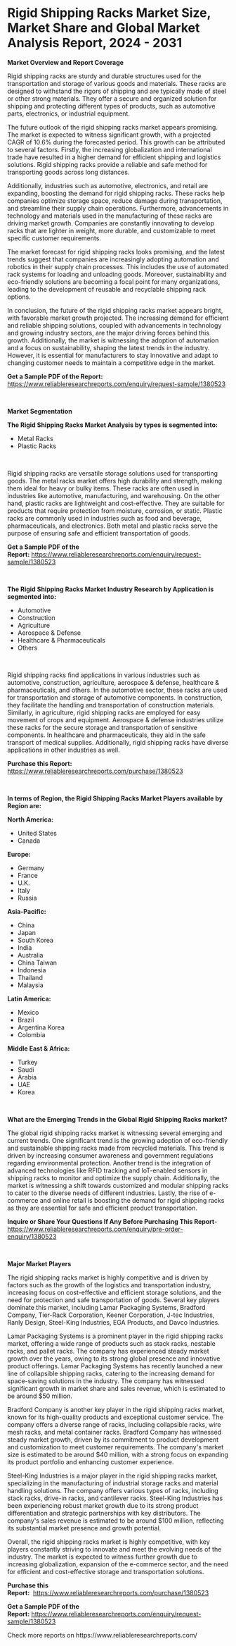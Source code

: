 <p><h1>Rigid Shipping Racks Market Size, Market Share and Global Market Analysis Report, 2024 - 2031</h1></p><p><strong>Market Overview and Report Coverage</strong></p>
<p><p>Rigid shipping racks are sturdy and durable structures used for the transportation and storage of various goods and materials. These racks are designed to withstand the rigors of shipping and are typically made of steel or other strong materials. They offer a secure and organized solution for shipping and protecting different types of products, such as automotive parts, electronics, or industrial equipment.</p><p>The future outlook of the rigid shipping racks market appears promising. The market is expected to witness significant growth, with a projected CAGR of 10.6% during the forecasted period. This growth can be attributed to several factors. Firstly, the increasing globalization and international trade have resulted in a higher demand for efficient shipping and logistics solutions. Rigid shipping racks provide a reliable and safe method for transporting goods across long distances.</p><p>Additionally, industries such as automotive, electronics, and retail are expanding, boosting the demand for rigid shipping racks. These racks help companies optimize storage space, reduce damage during transportation, and streamline their supply chain operations. Furthermore, advancements in technology and materials used in the manufacturing of these racks are driving market growth. Companies are constantly innovating to develop racks that are lighter in weight, more durable, and customizable to meet specific customer requirements.</p><p>The market forecast for rigid shipping racks looks promising, and the latest trends suggest that companies are increasingly adopting automation and robotics in their supply chain processes. This includes the use of automated rack systems for loading and unloading goods. Moreover, sustainability and eco-friendly solutions are becoming a focal point for many organizations, leading to the development of reusable and recyclable shipping rack options.</p><p>In conclusion, the future of the rigid shipping racks market appears bright, with favorable market growth projected. The increasing demand for efficient and reliable shipping solutions, coupled with advancements in technology and growing industry sectors, are the major driving forces behind this growth. Additionally, the market is witnessing the adoption of automation and a focus on sustainability, shaping the latest trends in the industry. However, it is essential for manufacturers to stay innovative and adapt to changing customer needs to maintain a competitive edge in the market.</p></p>
<p><strong>Get a Sample PDF of the Report:</strong> <a href="https://www.reliableresearchreports.com/enquiry/request-sample/1380523">https://www.reliableresearchreports.com/enquiry/request-sample/1380523</a></p>
<p>&nbsp;</p>
<p><strong>Market Segmentation</strong></p>
<p><strong>The Rigid Shipping Racks Market Analysis by types is segmented into:</strong></p>
<p><ul><li>Metal Racks</li><li>Plastic Racks</li></ul></p>
<p>&nbsp;</p>
<p><p>Rigid shipping racks are versatile storage solutions used for transporting goods. The metal racks market offers high durability and strength, making them ideal for heavy or bulky items. These racks are often used in industries like automotive, manufacturing, and warehousing. On the other hand, plastic racks are lightweight and cost-effective. They are suitable for products that require protection from moisture, corrosion, or static. Plastic racks are commonly used in industries such as food and beverage, pharmaceuticals, and electronics. Both metal and plastic racks serve the purpose of ensuring safe and efficient transportation of goods.</p></p>
<p><strong>Get a Sample PDF of the Report:</strong>&nbsp;<a href="https://www.reliableresearchreports.com/enquiry/request-sample/1380523">https://www.reliableresearchreports.com/enquiry/request-sample/1380523</a></p>
<p>&nbsp;</p>
<p><strong>The Rigid Shipping Racks Market Industry Research by Application is segmented into:</strong></p>
<p><ul><li>Automotive</li><li>Construction</li><li>Agriculture</li><li>Aerospace & Defense</li><li>Healthcare & Pharmaceuticals</li><li>Others</li></ul></p>
<p>&nbsp;</p>
<p><p>Rigid shipping racks find applications in various industries such as automotive, construction, agriculture, aerospace & defense, healthcare & pharmaceuticals, and others. In the automotive sector, these racks are used for transportation and storage of automotive components. In construction, they facilitate the handling and transportation of construction materials. Similarly, in agriculture, rigid shipping racks are employed for easy movement of crops and equipment. Aerospace & defense industries utilize these racks for the secure storage and transportation of sensitive components. In healthcare and pharmaceuticals, they aid in the safe transport of medical supplies. Additionally, rigid shipping racks have diverse applications in other industries as well.</p></p>
<p><strong>Purchase this Report:</strong>&nbsp; <a href="https://www.reliableresearchreports.com/purchase/1380523">https://www.reliableresearchreports.com/purchase/1380523</a></p>
<p>&nbsp;</p>
<p><strong>In terms of Region, the Rigid Shipping Racks Market Players available by Region are:</strong></p>
<p>
    <p> <strong> North America: </strong>
        <ul>
            <li>United States</li>
            <li>Canada</li>
        </ul>
        </p> 
    <p> <strong> Europe: </strong>
        <ul>
            <li>Germany</li>
            <li>France</li>
            <li>U.K.</li>
            <li>Italy</li>
            <li>Russia</li>
        </ul>
        </p> 
    <p> <strong> Asia-Pacific: </strong>
        <ul>
            <li>China</li>
            <li>Japan</li>
            <li>South Korea</li>
            <li>India</li>
            <li>Australia</li>
            <li>China Taiwan</li>
            <li>Indonesia</li>
            <li>Thailand</li>
            <li>Malaysia</li>
        </ul>
        </p> 
    <p> <strong> Latin America: </strong>
        <ul>
            <li>Mexico</li>
            <li>Brazil</li>
            <li>Argentina Korea</li>
            <li>Colombia</li>
        </ul>
        </p> 
    <p> <strong> Middle East & Africa: </strong>
        <ul>
            <li>Turkey</li>
            <li>Saudi</li>
            <li>Arabia</li>
            <li>UAE</li>
            <li>Korea</li>
        </ul>
    </p>
    </p>
<p>&nbsp;</p>
<p><strong>What are the Emerging Trends in the Global Rigid Shipping Racks market?</strong></p>
<p><p>The global rigid shipping racks market is witnessing several emerging and current trends. One significant trend is the growing adoption of eco-friendly and sustainable shipping racks made from recycled materials. This trend is driven by increasing consumer awareness and government regulations regarding environmental protection. Another trend is the integration of advanced technologies like RFID tracking and IoT-enabled sensors in shipping racks to monitor and optimize the supply chain. Additionally, the market is witnessing a shift towards customized and modular shipping racks to cater to the diverse needs of different industries. Lastly, the rise of e-commerce and online retail is boosting the demand for rigid shipping racks as they are essential for safe and efficient product transportation.</p></p>
<p><strong>Inquire or Share Your Questions If Any Before Purchasing This Report</strong>- <a href="https://www.reliableresearchreports.com/enquiry/pre-order-enquiry/1380523">https://www.reliableresearchreports.com/enquiry/pre-order-enquiry/1380523</a></p>
<p>&nbsp;</p>
<p><strong>Major Market Players</strong></p>
<p><p>The rigid shipping racks market is highly competitive and is driven by factors such as the growth of the logistics and transportation industry, increasing focus on cost-effective and efficient storage solutions, and the need for protection and safe transportation of goods. Several key players dominate this market, including Lamar Packaging Systems, Bradford Company, Tier-Rack Corporation, Keener Corporation, J-tec Industries, Ranly Design, Steel-King Industries, EGA Products, and Davco Industries.</p><p>Lamar Packaging Systems is a prominent player in the rigid shipping racks market, offering a wide range of products such as stack racks, nestable racks, and pallet racks. The company has experienced steady market growth over the years, owing to its strong global presence and innovative product offerings. Lamar Packaging Systems has recently launched a new line of collapsible shipping racks, catering to the increasing demand for space-saving solutions in the industry. The company has witnessed significant growth in market share and sales revenue, which is estimated to be around $50 million.</p><p>Bradford Company is another key player in the rigid shipping racks market, known for its high-quality products and exceptional customer service. The company offers a diverse range of racks, including collapsible racks, wire mesh racks, and metal container racks. Bradford Company has witnessed steady market growth, driven by its commitment to product development and customization to meet customer requirements. The company's market size is estimated to be around $40 million, with a strong focus on expanding its product portfolio and enhancing customer experience.</p><p>Steel-King Industries is a major player in the rigid shipping racks market, specializing in the manufacturing of industrial storage racks and material handling solutions. The company offers various types of racks, including stack racks, drive-in racks, and cantilever racks. Steel-King Industries has been experiencing robust market growth due to its strong product differentiation and strategic partnerships with key distributors. The company's sales revenue is estimated to be around $100 million, reflecting its substantial market presence and growth potential.</p><p>Overall, the rigid shipping racks market is highly competitive, with key players constantly striving to innovate and meet the evolving needs of the industry. The market is expected to witness further growth due to increasing globalization, expansion of the e-commerce sector, and the need for efficient and cost-effective storage and transportation solutions.</p></p>
<p><strong>Purchase this Report:</strong>&nbsp;&nbsp;<a href="https://www.reliableresearchreports.com/purchase/1380523">https://www.reliableresearchreports.com/purchase/1380523</a></p>
<p></p>
<p><strong>Get a Sample PDF of the Report:</strong>&nbsp;<a href="https://www.reliableresearchreports.com/enquiry/request-sample/1380523">https://www.reliableresearchreports.com/enquiry/request-sample/1380523</a></p>
<p>Check more reports on https://www.reliableresearchreports.com/</p>